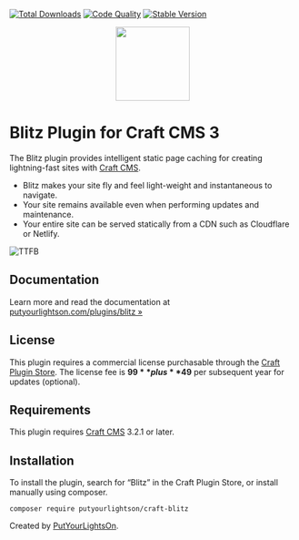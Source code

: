 [![Total Downloads](https://img.shields.io/packagist/dt/putyourlightson/craft-blitz)](https://packagist.org/packages/putyourlightson/craft-blitz)
[![Code Quality](https://img.shields.io/scrutinizer/quality/g/putyourlightson/craft-blitz)](https://scrutinizer-ci.com/g/putyourlightson/craft-blitz)
[![Stable Version](https://img.shields.io/packagist/v/putyourlightson/craft-blitz?label=stable)]((https://packagist.org/packages/putyourlightson/craft-blitz))

<p align="center"><img width="130" src="https://putyourlightson.com/assets/logos/blitz.svg"></p>

# Blitz Plugin for Craft CMS 3

The Blitz plugin provides intelligent static page caching for creating lightning-fast sites with [Craft CMS](https://craftcms.com/).

- Blitz makes your site fly and feel light-weight and instantaneous to navigate.
- Your site remains available even when performing updates and maintenance.
- Your entire site can be served statically from a CDN such as Cloudflare or Netlify.

![TTFB](https://putyourlightson.com/assets/images/plugins/blitz/ttfb.png)  

## Documentation

Learn more and read the documentation at [putyourlightson.com/plugins/blitz »](https://putyourlightson.com/plugins/blitz)

## License

This plugin requires a commercial license pur­chas­able through the [Craft Plugin Store](https://plugins.craftcms.com/blitz). The license fee is **$99** plus **$49** per subsequent year for updates (optional).

## Requirements

This plugin requires [Craft CMS](https://craftcms.com/) 3.2.1 or later.

## Installation

To install the plugin, search for “Blitz” in the Craft Plugin Store, or install manually using composer.

```
composer require putyourlightson/craft-blitz
```

Created by [PutYourLightsOn](https://putyourlightson.com/).
